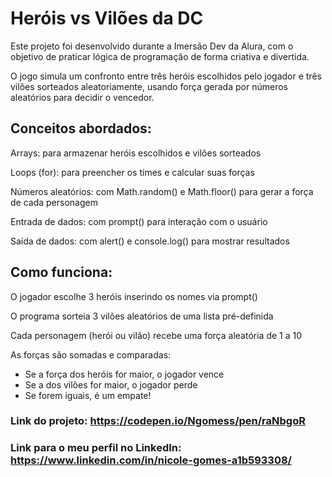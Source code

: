 # Heróis vs Vilões da DC
Este projeto foi desenvolvido durante a Imersão Dev da Alura, com o objetivo de praticar lógica de programação de forma criativa e divertida.

O jogo simula um confronto entre três heróis escolhidos pelo jogador e três vilões sorteados aleatoriamente, usando força gerada por números aleatórios para decidir o vencedor.

 ## Conceitos abordados:
Arrays: para armazenar heróis escolhidos e vilões sorteados

Loops (for): para preencher os times e calcular suas forças

Números aleatórios: com Math.random() e Math.floor() para gerar a força de cada personagem

Entrada de dados: com prompt() para interação com o usuário

Saída de dados: com alert() e console.log() para mostrar resultados

## Como funciona:
O jogador escolhe 3 heróis inserindo os nomes via prompt()

O programa sorteia 3 vilões aleatórios de uma lista pré-definida

Cada personagem (herói ou vilão) recebe uma força aleatória de 1 a 10

As forças são somadas e comparadas:

- Se a força dos heróis for maior, o jogador vence
- Se a dos vilões for maior, o jogador perde
- Se forem iguais, é um empate!

### Link do projeto: https://codepen.io/Ngomess/pen/raNbgoR
### Link para o meu perfil no LinkedIn: https://www.linkedin.com/in/nicole-gomes-a1b593308/
